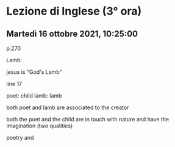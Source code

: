 #  Lezione di Inglese (3° ora)
## Martedì 16 ottobre 2021, 10:25:00


p.270

Lamb: 

jesus is "God's Lamb"


line 17

poet: child
lamb: lamb

both poet and lamb are associated to the creator

both the poet and the child are in touch with nature and have the imagination (two qualities)

poetry and 
<!--stackedit_data:
eyJoaXN0b3J5IjpbMTEwNDMwOTczXX0=
-->